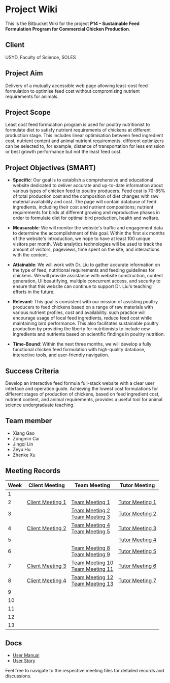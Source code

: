# Project Wiki

This is the Bitbucket Wiki for the project **P14 – Sustainable Feed Formulation Program for Commercial Chicken Production**.

## Client
USYD, Faculty of Science, SOLES

## Project Aim
Delivery of a mutually accessible web page allowing least-cost feed formulation to optimise feed cost without compromising nutrient requirements for animals.

## Project Scope
Least cost feed formulation program is used for poultry nutritionist to formulate diet to satisfy nutrient requirements of chickens at different production stage. This includes linear optimisation between feed ingredient cost, nutrient content and animal nutrient requirements. different optimizers can be selected to, for example, distance of transportation for less emission or best growth performance but not the least feed cost.

## Project Objectives (SMART)
- **Specific**: Our goal is to establish a comprehensive and educational website dedicated to deliver accurate and up-to-date information about various types of chicken feed to poultry producers. Feed cost is 70-85% of total production cost and the composition of diet changes with raw material availability and cost. The page will contain database of feed ingredients, including their cost and nutrient compositions; nutrient requirements for birds at different growing and reproductive phases in order to formulate diet for optimal bird production, health and welfare.

- **Measurable**: We will monitor the website's traffic and engagement data to determine the accomplishment of this goal. Within the first six months of the website's introduction, we hope to have at least 100 unique visitors per month. Web analytics technologies will be used to track the amount of visitors, pageviews, time spent on the site, and interactions with the content.

- **Attainable**: We will work with Dr. Liu to gather accurate information on the type of feed, nutritional requirements and feeding guidelines for chickens. We will provide assistance with website construction, content generation, UI beautifying, multiple concurrent access, and security to ensure that this website can continue to support Dr. Liu's teaching efforts in the future.

- **Relevant**: This goal is consistent with our mission of assisting poultry producers to feed chickens based on a range of raw materials with various nutrient profiles, cost and availability. such practice will encourage usage of local feed ingredients, reduce feed cost while maintaining bird performance. This also facilitates sustainable poultry production by providing the liberty for nutritionists to include new ingredients and nutrients based on scientific findings in poultry nutrition. 

- **Time-Bound**: Within the next three months, we will develop a fully functional chicken feed formulation with high-quality database, interactive tools, and user-friendly navigation.

## Success Criteria
Develop an interactive feed formula full-stack website with a clear user interface and operation guide. Achieving the lowest cost formulations for different stages of production of chickens, based on feed ingredient cost, nutrient content, and animal requirements, provides a useful tool for animal science undergraduate teaching.

## Team member
- Xiang Gao
- Zongmin Cai
- Jingqi Lin
- Zeyu Hu
- Zhenke Xu

## Meeting Records

| Week | Client Meeting                  | Team Meeting                    | Tutor Meeting                   |
|------|---------------------------------|---------------------------------|---------------------------------|
| 1    |                               |                                 |                                 |
| 2    | [Client Meeting 1](./document/Client%20meeting%201.md) | [Team Meeting 1](./document/Team%20meeting%201.md) | [Tutor Meeting 1](./document/Tutor%20meeting%201.md) |
| 3    |                               |      [Team Meeting 2](./document/Team%20meeting%202.md)</br>[Team Meeting 3](./document/Team%20meeting%203.md)                           |  [Tutor Meeting 2](./document/Tutor%20meeting%202.md)                               |
| 4    |    [Client Meeting 2](./document/Client%20meeting%202.md)                           |     [Team Meeting 4](./document/Team%20meeting%204.md)</br>[Team Meeting 5](./document/Team%20meeting%205.md)                             |        [Tutor Meeting 3](./document/Tutor%20meeting%203.md)                         |
| 5    |                               |                                 |  [Tutor Meeting 4](./document/Tutor%20meeting%204.md)                               |
| 6    |                               |     [Team Meeting 8](./document/Team%20meeting%208.md)   <br> [Team Meeting 9](./document/Team%20meeting%209.md)                          |   [Tutor Meeting 5](./document/Tutor%20meeting%205.md)                              |
| 7    |  [Client Meeting 3](./document/Client%20meeting%203.md)                             |  [Team Meeting 10](./document/Team%20meeting%2010.md)  <br>    [Team Meeting 11](./document/Team%20meeting%2011.md)                          |   [Tutor Meeting 6](./document/Tutor%20meeting%206.md)                              |
| 8    |    [Client Meeting 4](./document/Client%20meeting%204.md)                           |  [Team Meeting 12](./document/Team%20meeting%2012.md)  <br>    [Team Meeting 13](./document/Team%20meeting%2013.md)                               |   [Tutor Meeting 7](./document/Tutor%20meeting%207.md)                              | 
| 9    |                               |                                 |                                 |
| 10   |                               |                                 |                                 |
| 11   |                               |                                 |                                 |
| 12   |                               |                                 |                                 |
| 13   |                               |                                 |                                 |

## Docs

- [User Manual](./document/User%20Manual.md)
- [User Story](./document/User%20Story.md)

Feel free to navigate to the respective meeting files for detailed records and discussions.

